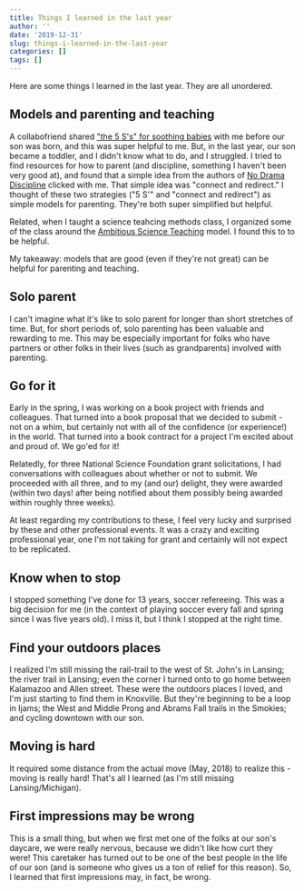 ```yaml
---
title: Things I learned in the last year
author: ''
date: '2019-12-31'
slug: things-i-learned-in-the-last-year
categories: []
tags: []
---
```


Here are some things I learned in the last year. They are all unordered.

## Models and parenting and teaching

A collabofriend shared ["the 5 S's" for soothing babies](https://www.happiestbaby.com/blogs/baby/the-5-s-s-for-soothing-babies) with me before our son was born, and this was super helpful to me. But, in the last year, our son became a toddler, and I didn't know what to do, and I struggled. I tried to find resources for how to parent (and discipline, something I haven't been very good at), and found that a simple idea from the authors of [No Drama Discipline](https://www.drdansiegel.com/pdf/Refrigerator%20Sheet--NDD.pdf) clicked with me. That simple idea was "connect and redirect." I thought of these two strategies ("5 S'" and "connect and redirect") as simple models for parenting. They're both super simplified but helpful.

Related, when I taught a science teahcing methods class, I organized some of the class around the [Ambitious Science Teaching](https://ambitiousscienceteaching.org/) model. I found this to to be helpful. 

My takeaway: models that are good (even if they're not great) can be helpful for parenting and teaching.

## Solo parent

I can't imagine what it's like to solo parent for longer than short stretches of time. But, for short periods of, solo parenting has been valuable and rewarding to me. This may be especially important for folks who have partners or other folks in their lives (such as grandparents) involved with parenting.

## Go for it

Early in the spring, I was working on a book project with friends and colleagues. That turned into a book proposal that we decided to submit - not on a whim, but certainly not with all of the confidence (or experience!) in the world. That turned into a book contract for a project I'm excited about and proud of. We go'ed for it!

Relatedly, for three National Science Foundation grant solicitations, I had conversations with colleagues about whether or not to submit. We proceeded with all three, and to my (and our) delight, they were awarded (within two days! after being notified about them possibly being awarded within roughly three weeks).

At least regarding my contributions to these, I feel very lucky and surprised by these and other professional events. It was a crazy and exciting professional year, one I'm not taking for grant and certainly will not expect to be replicated. 

## Know when to stop

I stopped something I've done for 13 years, soccer refereeing. This was a big decision for me (in the context of playing soccer every fall and spring since I was five years old). I miss it, but I think I stopped at the right time.

## Find your outdoors places

I realized I'm still missing the rail-trail to the west of St. John's in Lansing; the river trail in Lansing; even the corner I turned onto to go home between Kalamazoo and Allen street. These were the outdoors places I loved, and I'm just starting to find them in Knoxville. But they're beginning to be a loop in Ijams; the West and Middle Prong and Abrams Fall trails in the Smokies; and cycling downtown with our son.

## Moving is hard

It required some distance from the actual move (May, 2018) to realize this - moving is really hard! That's all I learned (as I'm still missing Lansing/Michigan).

## First impressions may be wrong 

This is a small thing, but when we first met one of the folks at our son's daycare, we were really nervous, because we didn't like how curt they were! This caretaker has turned out to be one of the best people in the life of our son (and is someone who gives us a ton of relief for this reason). So, I learned that first impressions may, in fact, be wrong.